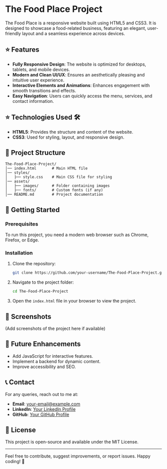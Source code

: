# The Food Place Project

The Food Place is a responsive website built using HTML5 and CSS3. It is designed to showcase a food-related business, featuring an elegant, user-friendly layout and a seamless experience across devices.

## ⭐ Features
- **Fully Responsive Design**: The website is optimized for desktops, tablets, and mobile devices.
- **Modern and Clean UI/UX**: Ensures an aesthetically pleasing and intuitive user experience.
- **Interactive Elements and Animations**: Enhances engagement with smooth transitions and effects.
- **Easy Navigation**: Users can quickly access the menu, services, and contact information.

## ⭐ Technologies Used 🛠️
- **HTML5**: Provides the structure and content of the website.
- **CSS3**: Used for styling, layout, and responsive design.

## 📂 Project Structure
```
The-Food-Place-Project/
│── index.html       # Main HTML file
│── styles/
│   ├── style.css    # Main CSS file for styling
│── assets/
│   ├── images/      # Folder containing images
│   ├── fonts/       # Custom fonts (if any)
│── README.md        # Project documentation
```

## 🚀 Getting Started
### Prerequisites
To run this project, you need a modern web browser such as Chrome, Firefox, or Edge.

### Installation
1. Clone the repository:
   ```bash
   git clone https://github.com/your-username/The-Food-Place-Project.git
   ```
2. Navigate to the project folder:
   ```bash
   cd The-Food-Place-Project
   ```
3. Open the `index.html` file in your browser to view the project.

## 📸 Screenshots
(Add screenshots of the project here if available)

## 🎯 Future Enhancements
- Add JavaScript for interactive features.
- Implement a backend for dynamic content.
- Improve accessibility and SEO.

## 📞 Contact
For any queries, reach out to me at:
- **Email**: [your-email@example.com](mailto:your-email@example.com)
- **LinkedIn**: [Your LinkedIn Profile](https://www.linkedin.com/in/your-profile/)
- **GitHub**: [Your GitHub Profile](https://github.com/your-username)

## 📝 License
This project is open-source and available under the MIT License.

---
Feel free to contribute, suggest improvements, or report issues. Happy coding! 🚀

